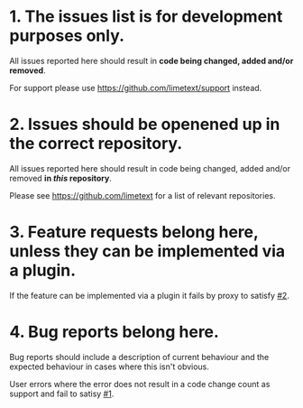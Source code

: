 # 1. The issues list is for development purposes only.

All issues reported here should result in **code being changed, added and/or removed**.

For support please use https://github.com/limetext/support instead.

# 2. Issues should be openened up in the correct repository.

All issues reported here should result in code being changed, added and/or removed **in *this* repository**.

Please see https://github.com/limetext for a list of relevant repositories.

# 3. Feature requests belong here, unless they can be implemented via a plugin.

If the feature can be implemented via a plugin it fails by proxy to satisfy [#2](https://github.com/limetext/lime/blob/master/CONTRIBUTING.md#2-issues-should-be-openened-up-in-the-correct-repository).

# 4. Bug reports belong here.

Bug reports should include a description of current behaviour and the expected behaviour in cases where this isn't obvious.

User errors where the error does not result in a code change count as support and fail to satisy [#1](https://github.com/limetext/lime/blob/master/CONTRIBUTING.md#1-the-issues-list-is-for-development-purposes-only).
